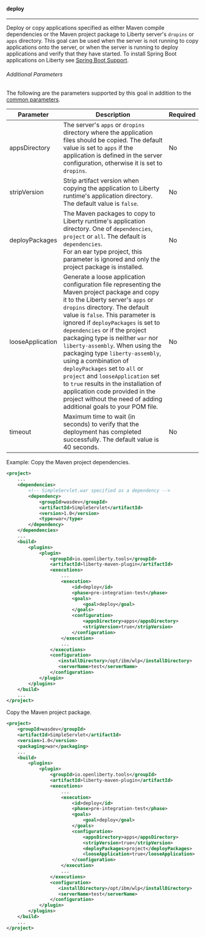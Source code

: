 #### deploy
---
Deploy or copy applications specified as either Maven compile dependencies or the Maven project package to Liberty server's `dropins` or `apps` directory. This goal can be used when the server is not running to copy applications onto the server, or when the server is running to deploy applications and verify that they have started. To install Spring Boot applications on Liberty see [Spring Boot Support](spring-boot-support.md#spring-boot-support).

###### Additional Parameters

The following are the parameters supported by this goal in addition to the [common parameters](common-parameters.md#common-parameters).

| Parameter | Description | Required |
| --------  | ----------- | -------  |
| appsDirectory | The server's `apps` or `dropins` directory where the application files should be copied. The default value is set to `apps` if the application is defined in the server configuration, otherwise it is set to `dropins`.  | No |
| stripVersion | Strip artifact version when copying the application to Liberty runtime's application directory. The default value is `false`. | No |
| deployPackages | The Maven packages to copy to Liberty runtime's application directory. One of `dependencies`, `project` or `all`. The default is `dependencies`.<br>For an ear type project, this parameter is ignored and only the project package is installed. | No |
| looseApplication | Generate a loose application configuration file representing the Maven project package and copy it to the Liberty server's `apps` or `dropins` directory. The default value is `false`. This parameter is ignored if `deployPackages` is set to `dependencies` or if the project packaging type is neither `war` nor `liberty-assembly`. When using the packaging type `liberty-assembly`, using a combination of `deployPackages` set to `all` or `project` and `looseApplication` set to `true` results in the installation of application code provided in the project without the need of adding additional goals to your POM file. | No |
| timeout | Maximum time to wait (in seconds) to verify that the deployment has completed successfully. The default value is 40 seconds. | No |

Example:
Copy the Maven project dependencies.
```xml
<project>
    ...
    <dependencies>
        <!-- SimpleServlet.war specified as a dependency -->
        <dependency>
            <groupId>wasdev</groupId>
            <artifactId>SimpleServlet</artifactId>
            <version>1.0</version>
            <type>war</type>
        </dependency>
    </dependencies>
    ...
    <build>
        <plugins>
            <plugin>
                <groupId>io.openliberty.tools</groupId>
                <artifactId>liberty-maven-plugin</artifactId>
                <executions>
                    ...
                    <execution>
                        <id>deploy</id>
                        <phase>pre-integration-test</phase>
                        <goals>
                            <goal>deploy</goal>
                        </goals>
                        <configuration>
                            <appsDirectory>apps</appsDirectory>
                            <stripVersion>true</stripVersion>
                        </configuration>
                    </execution>
                    ...
                </executions>
                <configuration>
                   <installDirectory>/opt/ibm/wlp</installDirectory>
                   <serverName>test</serverName>
                </configuration>
            </plugin>
        </plugins>
    </build>
    ...
</project>
```
Copy the Maven project package.
```xml
<project>
    <groupId>wasdev</groupId>
    <artifactId>SimpleServlet</artifactId>
    <version>1.0</version>
    <packaging>war</packaging>
    ...
    <build>
        <plugins>
            <plugin>
                <groupId>io.openliberty.tools</groupId>
                <artifactId>liberty-maven-plugin</artifactId>
                <executions>
                    ...
                    <execution>
                        <id>deploy</id>
                        <phase>pre-integration-test</phase>
                        <goals>
                            <goal>deploy</goal>
                        </goals>
                        <configuration>
                            <appsDirectory>apps</appsDirectory>
                            <stripVersion>true</stripVersion>
                            <deployPackages>project</deployPackages>
                            <looseApplication>true</looseApplication>
                        </configuration>
                    </execution>
                    ...
                </executions>
                <configuration>
                   <installDirectory>/opt/ibm/wlp</installDirectory>
                   <serverName>test</serverName>
                </configuration>
            </plugin>
        </plugins>
    </build>
    ...
</project>
```
